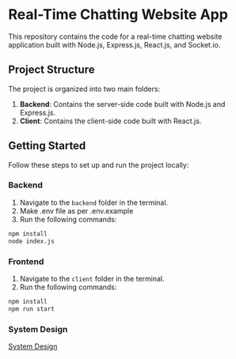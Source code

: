# Real-Time Chatting Website App

This repository contains the code for a real-time chatting website application built with Node.js, Express.js, React.js, and Socket.io.

## Project Structure

The project is organized into two main folders:

1. **Backend**: Contains the server-side code built with Node.js and Express.js.
2. **Client**: Contains the client-side code built with React.js.

## Getting Started

Follow these steps to set up and run the project locally:

### Backend

1. Navigate to the `backend` folder in the terminal.
2. Make .env file as per .env.example
3. Run the following commands:

```bash
npm install
node index.js
```
### Frontend

1. Navigate to the `client` folder in the terminal.
2. Run the following commands:

```bash
npm install
npm run start
```
### System Design
 [System Design](https://github.com/krishnan05/Chat-App/blob/master/.github/SYSTEMDESIGN.md)
